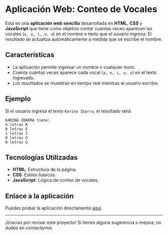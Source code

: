 
# Aplicación Web: Conteo de Vocales

Esta es una **aplicación web sencilla** desarrollada en **HTML**, **CSS** y **JavaScript** que tiene como objetivo contar cuántas veces aparecen las vocales (`a, e, i, o, u`) en el nombre o texto que el usuario ingresa. El resultado se actualiza automáticamente a medida que se escribe el nombre.

## Características

- La aplicación permite ingresar un nombre o cualquier texto.
- Cuenta cuántas veces aparece cada vocal (`a, e, i, o, u`) en el texto ingresado.
- Los resultados se muestran en tiempo real mientras el usuario escribe.

## Ejemplo

Si el usuario ingresa el texto `Karina Ibarra`, el resultado será:

```
KARINA IBARRA tiene:
4 letras A
0 letras E
1 letras I
0 letras O
0 letras U
```

## Tecnologías Utilizadas

- **HTML**: Estructura de la página.
- **CSS**: Estilos básicos.
- **JavaScript**: Lógica de conteo de vocales.

## Enlace a la aplicación

Puedes probar la aplicación directamente [aquí](https://karinaibarrait.github.io/ch46-conteo-vocales/).

---

¡Gracias por revisar este proyecto! Si tienes alguna sugerencia o mejora, no dudes en contactarme.